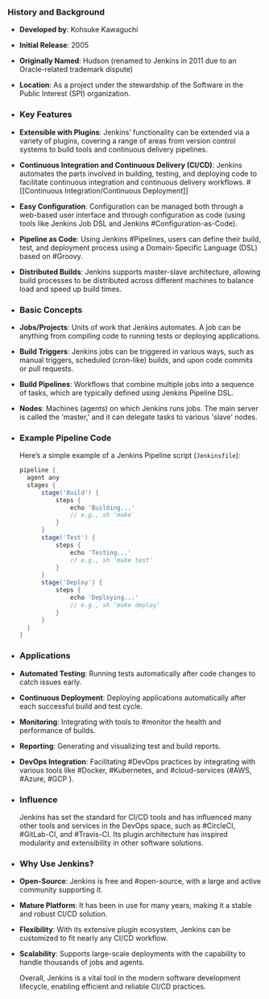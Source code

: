 ### **History and Background**
- **Developed by**: Kohsuke Kawaguchi
- **Initial Release**: 2005
- **Originally Named**: Hudson (renamed to Jenkins in 2011 due to an Oracle-related trademark dispute)
- **Location**: As a project under the stewardship of the Software in the Public Interest (SPI) organization.
- ### **Key Features**
- **Extensible with Plugins**: Jenkins’ functionality can be extended via a variety of plugins, covering a range of areas from version control systems to build tools and continuous delivery pipelines.
- **Continuous Integration and Continuous Delivery (CI/CD)**: Jenkins automates the parts involved in building, testing, and deploying code to facilitate continuous integration and continuous delivery workflows. #[[Continuous Integration/Continuous Deployment]]
- **Easy Configuration**: Configuration can be managed both through a web-based user interface and through configuration as code (using tools like Jenkins Job DSL and Jenkins #Configuration-as-Code).
- **Pipeline as Code**: Using Jenkins #Pipelines, users can define their build, test, and deployment process using a Domain-Specific Language (DSL) based on #Groovy.
- **Distributed Builds**: Jenkins supports master-slave architecture, allowing build processes to be distributed across different machines to balance load and speed up build times.
- ### **Basic Concepts**
- **Jobs/Projects**: Units of work that Jenkins automates. A job can be anything from compiling code to running tests or deploying applications.
- **Build Triggers**: Jenkins jobs can be triggered in various ways, such as manual triggers, scheduled (cron-like) builds, and upon code commits or pull requests.
- **Build Pipelines**: Workflows that combine multiple jobs into a sequence of tasks, which are typically defined using Jenkins Pipeline DSL.
- **Nodes**: Machines (agents) on which Jenkins runs jobs. The main server is called the 'master,' and it can delegate tasks to various 'slave' nodes.
- ### **Example Pipeline Code**
  
  Here’s a simple example of a Jenkins Pipeline script (`Jenkinsfile`):
  
  ```groovy
  pipeline {
    agent any
    stages {
        stage('Build') {
            steps {
                echo 'Building...'
                // e.g., sh 'make'
            }
        }
        stage('Test') {
            steps {
                echo 'Testing...'
                // e.g., sh 'make test'
            }
        }
        stage('Deploy') {
            steps {
                echo 'Deploying...'
                // e.g., sh 'make deploy'
            }
        }
    }
  }
  ```
- ### **Applications**
- **Automated Testing**: Running tests automatically after code changes to catch issues early.
- **Continuous Deployment**: Deploying applications automatically after each successful build and test cycle.
- **Monitoring**: Integrating with tools to #monitor the health and performance of builds.
- **Reporting**: Generating and visualizing test and build reports.
- **DevOps Integration**: Facilitating #DevOps practices by integrating with various tools like #Docker, #Kubernetes, and #cloud-services (#AWS, #Azure, #GCP ).
- ### **Influence**
  
  Jenkins has set the standard for CI/CD tools and has influenced many other tools and services in the DevOps space, such as #CircleCI, #GitLab-CI, and #Travis-CI. Its plugin architecture has inspired modularity and extensibility in other software solutions.
- ### **Why Use Jenkins?**
- **Open-Source**: Jenkins is free and #open-source, with a large and active community supporting it.
- **Mature Platform**: It has been in use for many years, making it a stable and robust CI/CD solution.
- **Flexibility**: With its extensive plugin ecosystem, Jenkins can be customized to fit nearly any CI/CD workflow.
- **Scalability**: Supports large-scale deployments with the capability to handle thousands of jobs and agents.
  
  Overall, Jenkins is a vital tool in the modern software development lifecycle, enabling efficient and reliable CI/CD practices.